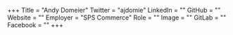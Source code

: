 +++
Title = "Andy Domeier"
Twitter = "ajdomie"
LinkedIn = ""
GitHub = ""
Website = ""
Employer = "SPS Commerce"
Role = ""
Image = ""
GitLab = ""
Facebook = ""
+++
